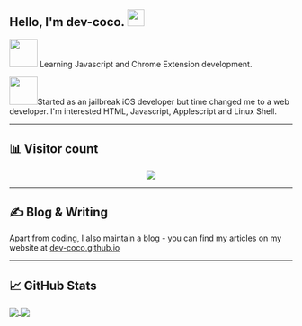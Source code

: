 <h2> Hello, I'm dev-coco. <img src="https://raw.githubusercontent.com/MartinHeinz/MartinHeinz/master/wave.gif" width="30px"></h2>



<img src="https://media.giphy.com/media/WUlplcMpOCEmTGBtBW/giphy.gif" width="50"> Learning Javascript and Chrome Extension development.

<img src="https://media.giphy.com/media/VgCDAzcKvsR6OM0uWg/giphy.gif" width="50">Started as an jailbreak iOS developer but time changed me to a web developer. I'm interested HTML, Javascript, Applescript and Linux Shell.

---
## 📊 Visitor count
<p align="center">
  <img src="https://profile-counter.glitch.me/dev-coco/count.svg" />
</p>

---
## &#x270d; Blog & Writing
Apart from coding, I also maintain a blog - you can find my articles on my website at [dev-coco.github.io](https://dev-coco.github.io/)

---
## &#x1f4c8; GitHub Stats
<a href="https://github.com/dev-coco/">
  <img align="center" src="https://github-readme-stats.anuraghazra1.vercel.app/api/top-langs/?username=dev-coco&line_height=27&layout=compact&theme=chartreuse-dark" />
</a>
<a href="https://github.com/dev-coco/">
  <img align="center" src="https://github-readme-stats.anuraghazra1.vercel.app/api?username=dev-coco&show_icons=true&line_height=20&include_all_commits=true&theme=chartreuse-dark" />
</a>

